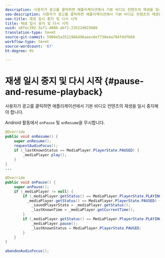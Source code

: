 ```yaml
---
description: 사용자가 광고를 클릭하면 애플리케이션에서 기본 비디오 컨텐츠의 재생을 일시 중지해야 합니다.
seo-description: 사용자가 광고를 클릭하면 애플리케이션에서 기본 비디오 컨텐츠의 재생을 일시 중지해야 합니다.
seo-title: 재생 일시 중지 및 다시 시작
title: 재생 일시 중지 및 다시 시작
uuid: a8fec392-3a71-4086-abf1-23522d023680
translation-type: tm+mt
source-git-commit: 5908e5a3521966496aeec0ef730e4a704fddfb68
workflow-type: tm+mt
source-wordcount: '67'
ht-degree: 0%

---
```



# 재생 일시 중지 및 다시 시작 {#pause-and-resume-playback}

사용자가 광고를 클릭하면 애플리케이션에서 기본 비디오 컨텐츠의 재생을 일시 중지해야 합니다.

Android 활동에서 `onPause` 및 `onResume`을 무시합니다.

```java
@Override 
public void onResume() { 
    super.onResume(); 
    requestAudioFocus(); 
    if (_lastKnownStatus == MediaPlayer.PlayerState.PAUSED) { 
        _mediaPlayer.play(); 
    } 
} 
... 
 
@Override 
public void onPause() { 
    super.onPause(); 
    if (_mediaPlayer != null) { 
        if (_mediaPlayer.getStatus() == MediaPlayer.PlayerState.PLAYING || 
          _mediaPlayer.getStatus() == MediaPlayer.PlayerState.PAUSED) { 
            _savedPlayerState = _mediaPlayer.getStatus(); 
            _lastKnownTime = _mediaPlayer.getCurrentTime(); 
        } 
        if (_mediaPlayer.getStatus() == MediaPlayer.PlayerState.PLAYING) { 
            _mediaPlayer.pause(); 
            _lastKnownStatus = MediaPlayer.PlayerState.PAUSED; 
        } 
    } 
} 
 
abandonAudioFocus(); 
```

